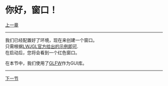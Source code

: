 # 你好，窗口！

[上一章](../chapter1/lwjgl.md)

---
我们已经配置好了环境，现在来创建一个窗口。  
只需根据[LWJGL官方给出的示例即可](https://www.lwjgl.org/guide).  
在启动后，您将会看到一个红色窗口。

在本节中，我们使用了[GLFW](https://www.glfw.org)作为GUI库。

---

[下一节](hello_triangle.md)
